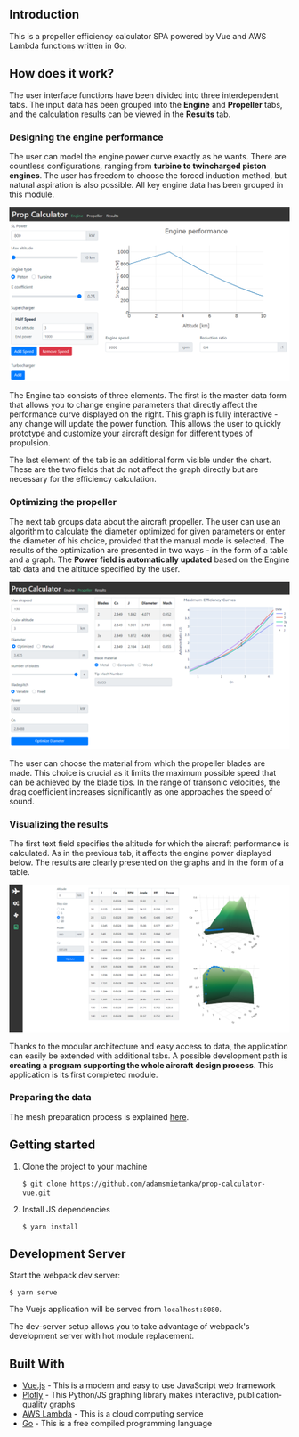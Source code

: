 ## Introduction
This is a propeller efficiency calculator SPA powered by Vue and AWS Lambda functions written in Go. 

## How does it work?
The user interface functions have been divided into three interdependent tabs. 
The input data has been grouped into the **Engine** and **Propeller** tabs, and the calculation results can be viewed in the **Results** tab.

### Designing the engine performance
The user can model the engine power curve exactly as he wants.
There are countless configurations, ranging from **turbine to twincharged piston engines**.
The user has freedom to choose the forced induction method, but natural aspiration is also possible.
All key engine data has been grouped in this module.

<img src="https://github.com/adamsmietanka/propeller-mesher/blob/master/docs/images/app_engine.png" align=middle/>

The Engine tab consists of three elements. 
The first is the master data form that allows you to change engine parameters that directly affect the performance curve displayed on the right.
This graph is fully interactive - any change will update the power function. 
This allows the user to quickly prototype and customize your aircraft design for different types of propulsion. 

The last element of the tab is an additional form visible under the chart. 
These are the two fields that do not affect the graph directly but are necessary for the efficiency calculation.

### Optimizing the propeller
The next tab groups data about the aircraft propeller. 
The user can use an algorithm to calculate the diameter optimized for given parameters or enter the diameter of his choice, provided that the manual mode is selected.
The results of the optimization are presented in two ways - in the form of a table and a graph.
The **Power field is automatically updated** based on the Engine tab data and the altitude specified by the user.

<img src="https://github.com/adamsmietanka/propeller-mesher/blob/master/docs/images/app_prop.png" align=middle/>

The user can choose the material from which the propeller blades are made. 
This choice is crucial as it limits the maximum possible speed that can be achieved by the blade tips. 
In the range of transonic velocities, the drag coefficient increases significantly as one approaches the speed of sound.

### Visualizing the results
The first text field specifies the altitude for which the aircraft performance is calculated. 
As in the previous tab, it affects the engine power displayed below.
The results are clearly presented on the graphs and in the form of a table.

<img src="https://github.com/adamsmietanka/propeller-mesher/blob/master/docs/images/app.png" align=middle/>

Thanks to the modular architecture and easy access to data, the application can easily be extended with additional tabs. 
A possible development path is **creating a program supporting the whole aircraft design process**. 
This application is its first completed module.

### Preparing the data
The mesh preparation process is explained [here](https://github.com/adamsmietanka/propeller-mesher#propeller-chart-meshing-toolkit).

## Getting started
1. Clone the project to your machine
    ```
    $ git clone https://github.com/adamsmietanka/prop-calculator-vue.git
    ```
2. Install JS dependencies
    ```
    $ yarn install
    ```

## Development Server

Start the webpack dev server:

```
$ yarn serve
```

The Vuejs application will be served from `localhost:8080`.

The dev-server setup allows you to take advantage of
webpack's development server with hot module replacement.

## Built With
* [Vue.js](https://vuejs.org/) - This is a modern and easy to use JavaScript web framework
* [Plotly](http://plotly.com/) - This Python/JS graphing library makes interactive, publication-quality graphs
* [AWS Lambda](https://aws.amazon.com/lambda/) - This is a cloud computing service
* [Go](https://golang.org/) - This is a free compiled programming language
